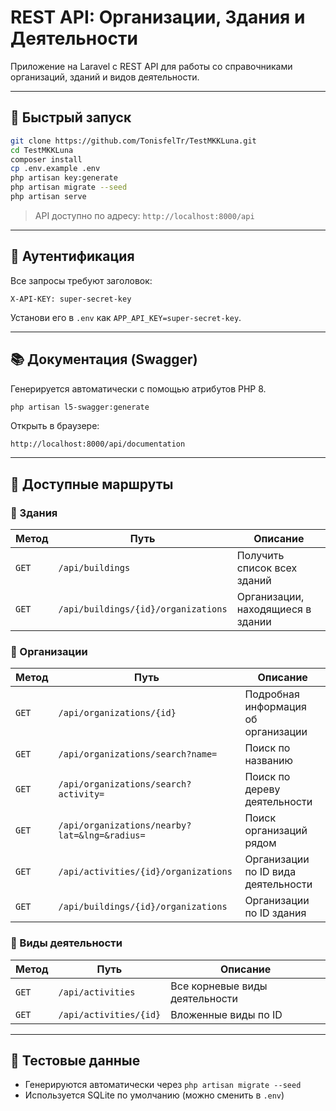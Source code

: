 # REST API: Организации, Здания и Деятельности

Приложение на Laravel с REST API для работы со справочниками организаций, зданий и видов деятельности.

---

## 🚀 Быстрый запуск

```bash
git clone https://github.com/TonisfelTr/TestMKKLuna.git
cd TestMKKLuna
composer install
cp .env.example .env
php artisan key:generate
php artisan migrate --seed
php artisan serve
```

> API доступно по адресу: `http://localhost:8000/api`

---

## 🔐 Аутентификация

Все запросы требуют заголовок:

```http
X-API-KEY: super-secret-key
```

Установи его в `.env` как `APP_API_KEY=super-secret-key`.

---

## 📚 Документация (Swagger)

Генерируется автоматически с помощью атрибутов PHP 8.

```bash
php artisan l5-swagger:generate
```

Открыть в браузере:

```
http://localhost:8000/api/documentation
```

---

## 🔗 Доступные маршруты

### 🏢 Здания

| Метод | Путь | Описание |
|-------|------|----------|
| `GET` | `/api/buildings` | Получить список всех зданий |
| `GET` | `/api/buildings/{id}/organizations` | Организации, находящиеся в здании |

### 🧭 Организации

| Метод | Путь | Описание |
|-------|------|----------|
| `GET` | `/api/organizations/{id}` | Подробная информация об организации |
| `GET` | `/api/organizations/search?name=` | Поиск по названию |
| `GET` | `/api/organizations/search?activity=` | Поиск по дереву деятельности |
| `GET` | `/api/organizations/nearby?lat=&lng=&radius=` | Поиск организаций рядом |
| `GET` | `/api/activities/{id}/organizations` | Организации по ID вида деятельности |
| `GET` | `/api/buildings/{id}/organizations` | Организации по ID здания |

### 📂 Виды деятельности

| Метод | Путь | Описание |
|-------|------|----------|
| `GET` | `/api/activities` | Все корневые виды деятельности |
| `GET` | `/api/activities/{id}` | Вложенные виды по ID |

---

## 🧪 Тестовые данные

- Генерируются автоматически через `php artisan migrate --seed`
- Используется SQLite по умолчанию (можно сменить в `.env`)
